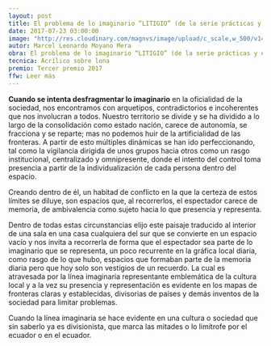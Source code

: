 ```yaml
---
layout: post
title: El problema de lo imaginario “LITIGIO” (de la serie prácticas y estrategias de control)
date: 2017-07-23 03:00:00
image: "http://res.cloudinary.com/magnvs/image/upload/c_scale,w_500/v1493872411/mmgye/otis.jpg"
autor: Marcel Leonardo Moyano Mera
obra: El problema de lo imaginario “LITIGIO” (de la serie prácticas y estrategias de control)
tecnica: Acrílico sobre lona
premio: Tercer premio 2017
ffw: Leer más
---
```


<p><strong>Cuando se intenta desfragmentar lo imaginario</strong> en la oficialidad de la sociedad, nos encontramos con arquetipos, contradictorios e incoherentes que nos involucran a todos. Nuestro territorio se divide y se ha dividido a lo largo de la consolidación como estado nación, carece de autonomía, se fracciona y se reparte; mas no podemos huir de la artificialidad de las fronteras. A partir de esto múltiples dinámicas se han ido perfeccionando, tal como la vigilancia dirigida de unos grupos hacia otros como un rasgo institucional, centralizado y omnipresente, donde el intento del control toma presencia a partir de la individualización de cada persona dentro del espacio.</p>

Creando dentro de él, un habitad de conflicto en la que la certeza de estos límites se diluye, son espacios que, al recorrerlos, el espectador carece de memoria, de ambivalencia como sujeto hacia lo que presencia y representa.

Dentro de todas estas circunstancias elijo este paisaje traducido al interior de una sala en una casa cualquiera del sur que se convierte en un espacio vacío y nos invita a recorrerla de forma que el espectador sea parte de lo imaginario que se representa, un poco recurrente en la gráfica local diaria, como rasgo de lo que hubo, espacios que formaban parte de la memoria diaria pero que hoy solo son vestigios de un recuerdo. La cual es atravesada por la línea imaginaria representante emblemática de la cultura local y a la vez su presencia y representación es evidente en los mapas de fronteras claras y establecidas, divisorias de países y demás inventos de la sociedad para limitar problemas.

Cuando la línea imaginaria se hace evidente en una cultura o sociedad que sin saberlo ya es divisionista, que marca las mitades o lo limítrofe por el ecuador o en el ecuador.
